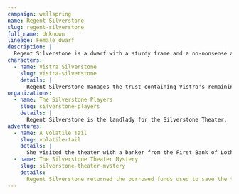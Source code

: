 ```yaml
---
campaign: wellspring
name: Regent Silverstone
slug: regent-silverstone
full_name: Unknown
lineage: Female dwarf
description: |
  Regent Silverstone is a dwarf with a sturdy frame and a no-nonsense attitude that extends to her appearance. While on business she wears a banker's suit and carries a gold pocketwatch powered by Gerlonni clockwork.
characters:
  - name: Vistra Silverstone
    slug: vistra-silverstone
    details: |
      Regent Silverstone manages the trust containing Vistra's remaining assets in Wellspring, including the Silverstone Theater. Although not related by blood, Dwarven custom required a sort of legal adoption to be eligible for the position.
organizations:
  - name: The Silverstone Players
    slug: silverstone-players
    details: |
      Regent Silverstone is the landlady for the Silverstone Theater.
adventures:
  - name: A Volatile Tail
    slug: volatile-tail
    details: |
      She visited the theater with a banker from the First Bank of Lothian, warning that if the trust could not raise 400 gold by the end of the month, the theater would be sold.
  - name: The Silverstone Theater Mystery
    slug: silverstone-theater-mystery
    details:
      Regent Silverstone returned the borrowed funds used to save the theater from legal shenanigans. She was unaware of any enchantments or hidden locations within the theater.
---
```

